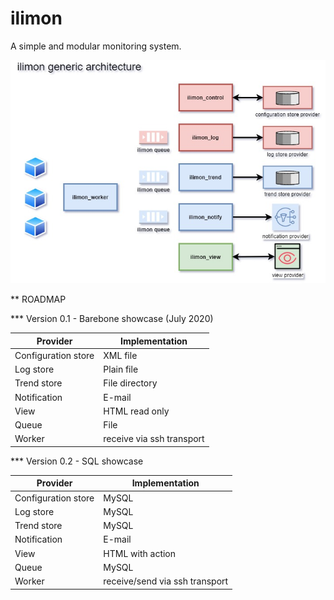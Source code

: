 # ilimon
A simple and modular monitoring system.

![ilimon architecture](https://github.com/itefix/ilimon/blob/master/ilimon-generic.jpg)

** ROADMAP

*** Version 0.1 - Barebone showcase (July 2020)

Provider|Implementation
--------|--------------
Configuration store|XML file
Log store|Plain file
Trend store|File directory
Notification|E-mail
View|HTML read only
Queue|File
Worker|receive via ssh transport

*** Version 0.2 - SQL showcase

Provider|Implementation
--------|--------------
Configuration store|MySQL
Log store|MySQL
Trend store|MySQL
Notification|E-mail
View|HTML with action
Queue|MySQL
Worker|receive/send via ssh transport
